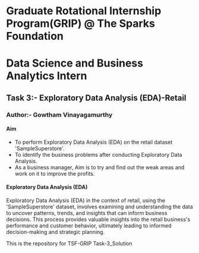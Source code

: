 # Graduate Rotational Internship Program(GRIP) @ The Sparks Foundation
# Data Science and Business Analytics Intern
## Task 3:- Exploratory Data Analysis (EDA)-Retail
### Author:- Gowtham Vinayagamurthy
#### Aim
- To perform Exploratory Data Analysis (EDA) on the retail dataset 'SampleSuperstore'.
- To identify the business problems after conducting Exploratory Data Analysis.
- As a business manager, Aim is to try and find out the weak areas and work on it to improve the profits.
#### Exploratory Data Analysis (EDA)
Exploratory Data Analysis (EDA) in the context of retail, using the 'SampleSuperstore' dataset, involves examining and understanding the data to uncover patterns, trends, and insights that can inform business decisions. This process provides valuable insights into the retail business's performance and customer behavior, ultimately leading to informed decision-making and strategic planning. <br>

This is the repository for TSF-GRIP Task-3_Solution
